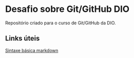 # Desafio sobre Git/GitHub DIO
Repositório criado para o curso de Git/GitHub da DIO.

## Links úteis
[Sintaxe básica markdown](https://www.markdownguide.org/basic-syntax)
